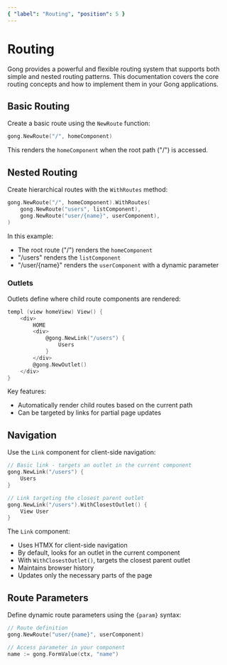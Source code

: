 ```yaml
---
{ "label": "Routing", "position": 5 }
---
```


# Routing

Gong provides a powerful and flexible routing system that supports both simple and nested routing patterns. This documentation covers the core routing concepts and how to implement them in your Gong applications.

## Basic Routing

Create a basic route using the `NewRoute` function:

```go
gong.NewRoute("/", homeComponent)
```

This renders the `homeComponent` when the root path ("/") is accessed.

## Nested Routing

Create hierarchical routes with the `WithRoutes` method:

```go
gong.NewRoute("/", homeComponent).WithRoutes(
    gong.NewRoute("users", listComponent),
    gong.NewRoute("user/{name}", userComponent),
)
```

In this example:
- The root route ("/") renders the `homeComponent`
- "/users" renders the `listComponent`
- "/user/{name}" renders the `userComponent` with a dynamic parameter

### Outlets

Outlets define where child route components are rendered:

```go
templ (view homeView) View() {
    <div>
        HOME
        <div>
            @gong.NewLink("/users") {
                Users
            }
        </div>
        @gong.NewOutlet()
    </div>
}
```

Key features:
- Automatically render child routes based on the current path
- Can be targeted by links for partial page updates

## Navigation

Use the `Link` component for client-side navigation:

```go
// Basic link - targets an outlet in the current component
gong.NewLink("/users") {
    Users
}

// Link targeting the closest parent outlet
gong.NewLink("/users").WithClosestOutlet() {
    View User
}
```

The `Link` component:
- Uses HTMX for client-side navigation
- By default, looks for an outlet in the current component
- With `WithClosestOutlet()`, targets the closest parent outlet
- Maintains browser history
- Updates only the necessary parts of the page

## Route Parameters

Define dynamic route parameters using the `{param}` syntax:

```go
// Route definition
gong.NewRoute("user/{name}", userComponent)

// Access parameter in your component
name := gong.FormValue(ctx, "name")
```
